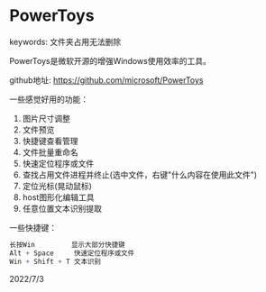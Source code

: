 # PowerToys

keywords: 文件夹占用无法删除  

PowerToys是微软开源的增强Windows使用效率的工具。  

github地址: https://github.com/microsoft/PowerToys  

一些感觉好用的功能：  
1. 图片尺寸调整
2. 文件预览
3. 快捷键查看管理
4. 文件批量重命名
5. 快速定位程序或文件
6. 查找占用文件进程并终止(选中文件，右键"什么内容在使用此文件")
7. 定位光标(晃动鼠标)
8. host图形化编辑工具
9. 任意位置文本识别提取

一些快捷键：  
```r
长按Win         显示大部分快捷键
Alt + Space     快速定位程序或文件
Win + Shift + T 文本识别
```


2022/7/3  
